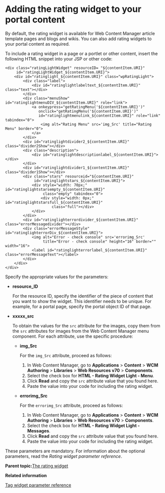 # Adding the rating widget to your portal content 

By default, the rating widget is available for Web Content Manager article template pages and blogs and wikis. You can also add rating widgets to your portal content as required.

To include a rating widget in a page or a portlet or other content, insert the following HTML snippet into your JSP or other code:

```
<div class="ratingLightWidget" resourceID= "${contentItem.URI}" 
     id="ratingLightWidget_${contentItem.URI}">
    <div id="ratinglight_${contentItem.URI}" class="wpRatingLight">
        <div class="label">
            <div id="ratinglightlabeltext_${contentItem.URI}" class="text"></div>
        </div>
        <div class="menuShow" id="ratinglightmenuDIV_${contentItem.URI}" role="link">
            <a onkeypress="getRatingMenu('${contentItem.URI}')" 
               onclick="getRatingMenu('${contentItem.URI}')" 
               id="ratinglightmenulink_${contentItem.URI}" role="link" tabindex="0">
                <img alt="Rating Menu" src='img_Src' title="Rating Menu" border="0">
            </a>
        </div>
        <div id="ratinglightdivider2_${contentItem.URI}" class="divider2Show"></div>
        <div class="description">
            <div id="ratinglightdescriptionlabel_${contentItem.URI}"></div>
        </div>
        <div id="ratinglightdivider1_${contentItem.URI}" class="divider1Show"></div>
        <div class="stars" resourceid="${contentItem.URI}" 
             id="ratinglightstars_${contentItem.URI}">
            <div style="width: 70px;" id="ratinglightstarsempty_${contentItem.URI}" 
                 class="empty" tabindex="0">
                <div style="width: 0px;" id="ratinglightstarsfull_${contentItem.URI}" 
                     class="full"></div>
            </div>
        </div>
        <div id="ratinglighterrordivider_${contentItem.URI}" class="errorMessagedivider"></div>
        <div class="errorMessageStyle" id="ratinglighterrorDiv_${contentItem.URI}">
            <img alt="Error - check console" src='errorimg_Src' 
                 title="Error - check console" height="16" border="" width="16">
            <label id="ratinglighterrorlabel_${contentItem.URI}" class="errorMessageText"></label>
        </div>
    </div>
</div>

```

Specify the appropriate values for the parameters:

-   **resource\_ID**

    For the resource ID, specify the identifier of the piece of content that you want to show the widget. This identifier needs to be unique. For example, for a portal page, specify the portal object ID of that page.

-   **xxxxx\_src**

    To obtain the values for the `src` attribute for the images, copy them from the `src` attributes for images from the Web Content Manager menu component. For each attribute, use the specific procedure:

    -   **img\_Src**

        For the `img_Src` attribute, proceed as follows:

        1.  In Web Content Manager, go to **Applications** \> **Content** \> **WCM Authoring** \> **Libraries** \> **Web Resources v70** \> **Components**.
        2.  Select the check box for **HTML - Rating Widget Light - Menu**.
        3.  Click **Read** and copy the `src` attribute value that you found here.
        4.  Paste the value into your code for including the rating widget.
    -   **errorimg\_Src**

        For the `errorimg_Src` attribute, proceed as follows:

        1.  In Web Content Manager, go to **Applications** \> **Content** \> **WCM Authoring** \> **Libraries** \> **Web Resources v70** \> **Components**.
        2.  Select the check box for **HTML - Rating Widget Light - Messages**.
        3.  Click **Read** and copy the `src` attribute value that you found here.
        4.  Paste the value into your code for including the rating widget.

These parameters are mandatory. For information about the optional parameters, read the *Rating widget parameter reference*.

**Parent topic:**[The rating widget ](../admin-system/tag_rate_inline_rate_wdgt_lite.md)

**Related information**  


[Tag widget parameter reference ](../admin-system/tag_rate_parm_ref_inl_tag_lite.md)

